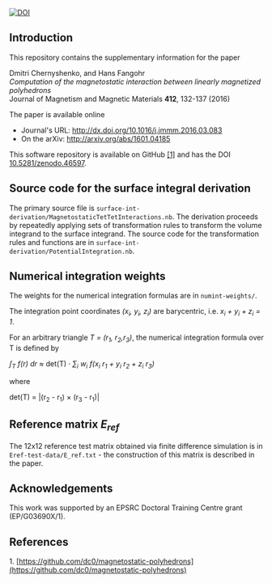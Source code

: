 [![DOI](https://zenodo.org/badge/doi/10.5281/zenodo.46597.svg)](http://dx.doi.org/10.5281/zenodo.46597)

## Introduction

This repository contains the supplementary information for the paper 

Dmitri Chernyshenko, and Hans Fangohr <br>
*Computation of the magnetostatic interaction between linearly magnetized polyhedrons*<br>
Journal of Magnetism and Magnetic Materials **412**, 132-137 (2016)<br>

The paper is available online 

- Journal's URL: http://dx.doi.org/10.1016/j.jmmm.2016.03.083
- On the arXiv: http://arxiv.org/abs/1601.04185 

This software repository is available on GitHub [[1]](#github-link)</a> and has the DOI [10.5281/zenodo.46597](http://dx.doi.org/10.5281/zenodo.46597).

## Source code for the surface integral derivation

The primary source file is `surface-int-derivation/MagnetostaticTetTetInteractions.nb`. The derivation proceeds by repeatedly applying sets of transformation rules to transform the volume integrand to the surface integrand. The source code for the transformation rules and functions are in `surface-int-derivation/PotentialIntegration.nb`.

## Numerical integration weights

The weights for the numerical integration formulas are in `numint-weights/`. 

The integration point coordinates _(x<sub>i</sub>, y<sub>i</sub>, z<sub>i</sub>)_ are barycentric, i.e. _x<sub>i</sub> + y<sub>i</sub> + z<sub>i</sub> = 1_.

For an arbitrary triangle _T = (r<sub>1</sub>, r<sub>2</sub>,r<sub>3</sub>)_, the numerical integration formula over T is defined by 

_&int;<sub>T</sub> f(r) dr_ &approx; det(T) &middot; _&sum;<sub>i</sub>  w<sub>i</sub> f(x<sub>i</sub> r<sub>1</sub> + y<sub>i</sub> r<sub>2</sub> + z<sub>i</sub> r<sub>3</sub>)_

where 

det(T) = |(r<sub>2</sub> - r<sub>1</sub>) &times; (r<sub>3</sub> - r<sub>1</sub>)|

## Reference matrix _E<sub>ref</sub>_

The 12x12 reference test matrix obtained via finite difference simulation is in `Eref-test-data/E_ref.txt` - the construction of this matrix is described in the paper.

## Acknowledgements

This work was supported by an EPSRC Doctoral Training Centre grant (EP/G03690X/1).


## References

<a name="github-link">1</a>. [https://github.com/dc0/magnetostatic-polyhedrons](https://github.com/dc0/magnetostatic-polyhedrons)

